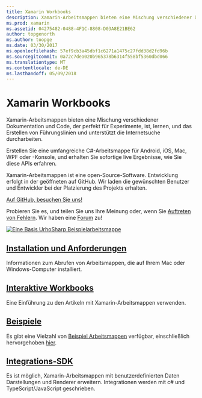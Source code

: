 ```yaml
---
title: Xamarin Workbooks
description: Xamarin-Arbeitsmappen bieten eine Mischung verschiedener Dokumentation und Code, der perfekt für Experimente, ist, lernen, und das Erstellen von Führungslinien und unterstützt die Internetsuche durcharbeiten.
ms.prod: xamarin
ms.assetid: 04275482-0488-4F1C-8808-D03A8E21BE62
author: topgenorth
ms.author: toopge
ms.date: 03/30/2017
ms.openlocfilehash: 57ef9cb3a45dbf1c6271a1475c27fdd38d2fd96b
ms.sourcegitcommit: 0a72c7dea020b965378b6314f558bf5360dbd066
ms.translationtype: MT
ms.contentlocale: de-DE
ms.lasthandoff: 05/09/2018
---
```

# <a name="xamarin-workbooks"></a>Xamarin Workbooks

Xamarin-Arbeitsmappen bieten eine Mischung verschiedener Dokumentation und Code, der perfekt für Experimente, ist, lernen, und das Erstellen von Führungslinien und unterstützt die Internetsuche durcharbeiten.

Erstellen Sie eine umfangreiche C#-Arbeitsmappe für Android, iOS, Mac, WPF oder -Konsole, und erhalten Sie sofortige live Ergebnisse, wie Sie diese APIs erfahren.

Xamarin-Arbeitsmappen ist eine open-Source-Software. Entwicklung erfolgt in der geöffneten auf GitHub. Wir laden die gewünschten Benutzer und Entwickler bei der Platzierung des Projekts erhalten.

<a class="github-button" href="https://github.com/Microsoft/workbooks" data-size="large" aria-label="View Microsoft/workbooks on GitHub">Auf GitHub, besuchen Sie uns!</a>

Probieren Sie es, und teilen Sie uns Ihre Meinung oder, wenn Sie [Auftreten von Fehlern](~/tools/workbooks/install.md#reporting-bugs). Wir haben eine [Forum](https://forums.xamarin.com/categories/inspector) zu!

[![](images/interactive-1.0.0-urho-planet-earth-small.png "Eine Basis UrhoSharp Beispielarbeitsmappe")](images/interactive-1.0.0-urho-planet-earth.png#lightbox)

## <a name="installation-and-requirementsinstallmd"></a>[Installation und Anforderungen](install.md)

Informationen zum Abrufen von Arbeitsmappen, die auf Ihrem Mac oder Windows-Computer installiert.

## <a name="interactive-workbooksworkbookmd"></a>[Interaktive Workbooks](workbook.md)

Eine Einführung zu den Artikeln mit Xamarin-Arbeitsmappen verwenden.

## <a name="samplessamplesindexmd"></a>[Beispiele](samples/index.md)

Es gibt eine Vielzahl von [Beispiel Arbeitsmappen](https://developer.xamarin.com/workbooks/) verfügbar, einschließlich hervorgehoben [hier](samples/index.md).

## <a name="integration-sdksdkindexmd"></a>[Integrations-SDK](sdk/index.md)

Es ist möglich, Xamarin-Arbeitsmappen mit benutzerdefinierten Daten Darstellungen und Renderer erweitern. Integrationen werden mit c# und TypeScript/JavaScript geschrieben.

<script async defer src="https://buttons.github.io/buttons.js"></script>
